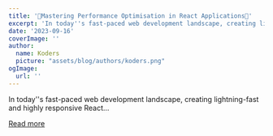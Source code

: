 ```yaml
---
title: '🚀Mastering Performance Optimisation in React Applications🚀'
excerpt: 'In today''s fast-paced web development landscape, creating lightning-fast and highly responsive React...'
date: '2023-09-16'
coverImage: ''
author:
  name: Koders
  picture: "assets/blog/authors/koders.png"
ogImage:
  url: ''
---
```


In today''s fast-paced web development landscape, creating lightning-fast and highly responsive React...

[Read more](https://dev.to/ajayprakash/mastering-performance-optimisation-in-react-applications-1421)
